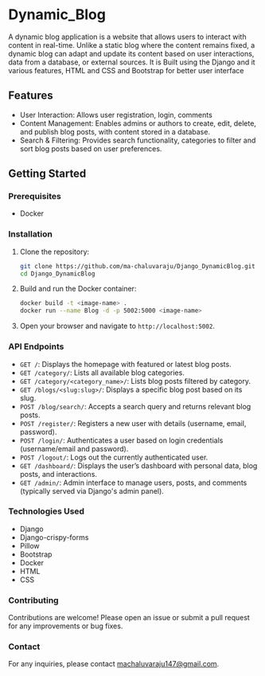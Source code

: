 # Dynamic_Blog

A dynamic blog application is a website that allows users to interact with content in real-time. Unlike a static blog where the content remains fixed, a dynamic blog can adapt and update its content based on user interactions, data from a database, or external sources. It is Built using the Django and it various features, HTML and CSS and Bootstrap for better user interface

## Features

- User Interaction: Allows user registration, login, comments
- Content Management: Enables admins or authors to create, edit, delete, and publish blog posts, with content stored in a database.
- Search & Filtering: Provides search functionality, categories to filter and sort blog posts based on user preferences.

## Getting Started

### Prerequisites

- Docker

### Installation

1. Clone the repository:

    ```sh
    git clone https://github.com/ma-chaluvaraju/Django_DynamicBlog.git
    cd Django_DynamicBlog
    ```

2. Build and run the Docker container:

    ```sh
    docker build -t <image-name> .
    docker run --name Blog -d -p 5002:5000 <image-name>
    ```

3. Open your browser and navigate to `http://localhost:5002`.

### API Endpoints

- `GET /`: Displays the homepage with featured or latest blog posts.
- `GET /category/`: Lists all available blog categories.
- `GET /category/<category_name>/`: Lists blog posts filtered by category.
- `GET /blogs/<slug:slug>/`: Displays a specific blog post based on its slug.
- `POST /blog/search/`: Accepts a search query and returns relevant blog posts.
- `POST /register/`: Registers a new user with details (username, email, password).
- `POST /login/`: Authenticates a user based on login credentials (username/email and password).
- `POST /logout/`: Logs out the currently authenticated user.
- `GET /dashboard/`: Displays the user’s dashboard with personal data, blog posts, and interactions.
- `GET /admin/`: Admin interface to manage users, posts, and comments (typically served via Django's admin panel).
  
### Technologies Used

- Django
- Django-crispy-forms
- Pillow
- Bootstrap
- Docker
- HTML
- CSS

### Contributing

Contributions are welcome! Please open an issue or submit a pull request for any improvements or bug fixes.

### Contact

For any inquiries, please contact [machaluvaraju147@gmail.com](mailto:machaluvaraju147@gmail.com).